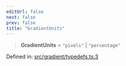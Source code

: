 ```yaml
---
editUrl: false
next: false
prev: false
title: "GradientUnits"
---
```


> **GradientUnits** = `"pixels"` \| `"percentage"`

Defined in: [src/gradient/typedefs.ts:3](https://github.com/fabricjs/fabric.js/blob/e114448a1bce9b68a3e1bba337bc0c83a35c1aa5/src/gradient/typedefs.ts#L3)
